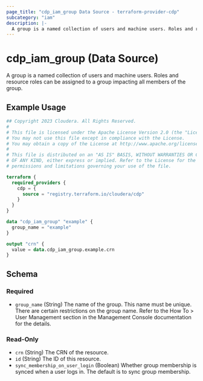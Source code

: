 ```yaml
---
page_title: "cdp_iam_group Data Source - terraform-provider-cdp"
subcategory: "iam"
description: |-
  A group is a named collection of users and machine users. Roles and resource roles can be assigned to a group impacting all members of the group.
---
```


# cdp_iam_group (Data Source)

A group is a named collection of users and machine users. Roles and resource roles can be assigned to a group impacting all members of the group.

## Example Usage

```terraform
## Copyright 2023 Cloudera. All Rights Reserved.
#
# This file is licensed under the Apache License Version 2.0 (the "License").
# You may not use this file except in compliance with the License.
# You may obtain a copy of the License at http://www.apache.org/licenses/LICENSE-2.0.
#
# This file is distributed on an "AS IS" BASIS, WITHOUT WARRANTIES OR CONDITIONS
# OF ANY KIND, either express or implied. Refer to the License for the specific
# permissions and limitations governing your use of the file.

terraform {
  required_providers {
    cdp = {
      source = "registry.terraform.io/cloudera/cdp"
    }
  }
}

data "cdp_iam_group" "example" {
  group_name = "example"
}

output "crn" {
  value = data.cdp_iam_group.example.crn
}
```

<!-- schema generated by tfplugindocs -->
## Schema

### Required

- `group_name` (String) The name of the group. This name must be unique. There are certain restrictions on the group name. Refer to the How To > User Management section in the Management Console documentation for the details.

### Read-Only

- `crn` (String) The CRN of the resource.
- `id` (String) The ID of this resource.
- `sync_membership_on_user_login` (Boolean) Whether group membership is synced when a user logs in. The default is to sync group membership.